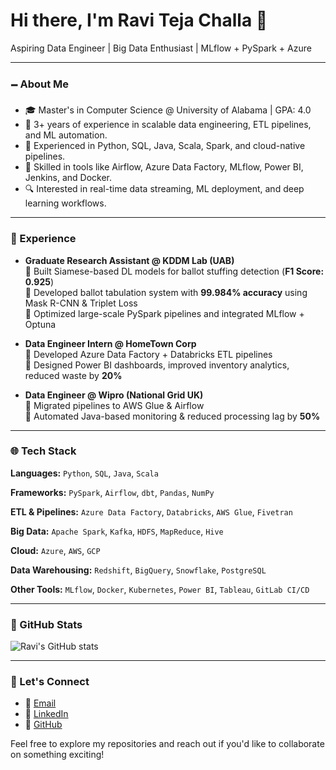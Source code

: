 # Hi there, I'm Ravi Teja Challa 👋

Aspiring Data Engineer | Big Data Enthusiast | MLflow + PySpark + Azure

---

### 🗕️ About Me

- 🎓 Master's in Computer Science @ University of Alabama | GPA: 4.0
- 💼 3+ years of experience in scalable data engineering, ETL pipelines, and ML automation.
- 🔬 Experienced in Python, SQL, Java, Scala, Spark, and cloud-native pipelines.
- 🔧 Skilled in tools like Airflow, Azure Data Factory, MLflow, Power BI, Jenkins, and Docker.
- 🔍 Interested in real-time data streaming, ML deployment, and deep learning workflows.

---

### 💼 Experience

- **Graduate Research Assistant @ KDDM Lab (UAB)**  
  🔹 Built Siamese-based DL models for ballot stuffing detection (**F1 Score: 0.925**)  
  🔹 Developed ballot tabulation system with **99.984% accuracy** using Mask R-CNN & Triplet Loss  
  🔹 Optimized large-scale PySpark pipelines and integrated MLflow + Optuna

- **Data Engineer Intern @ HomeTown Corp**  
  🔹 Developed Azure Data Factory + Databricks ETL pipelines  
  🔹 Designed Power BI dashboards, improved inventory analytics, reduced waste by **20%**

- **Data Engineer @ Wipro (National Grid UK)**  
  🔹 Migrated pipelines to AWS Glue & Airflow  
  🔹 Automated Java-based monitoring & reduced processing lag by **50%**

---

### 🌐 Tech Stack

**Languages:** `Python`, `SQL`, `Java`, `Scala`

**Frameworks:** `PySpark`, `Airflow`, `dbt`, `Pandas`, `NumPy`

**ETL & Pipelines:** `Azure Data Factory`, `Databricks`, `AWS Glue`, `Fivetran`

**Big Data:** `Apache Spark`, `Kafka`, `HDFS`, `MapReduce`, `Hive`

**Cloud:** `Azure`, `AWS`, `GCP`

**Data Warehousing:** `Redshift`, `BigQuery`, `Snowflake`, `PostgreSQL`

**Other Tools:** `MLflow`, `Docker`, `Kubernetes`, `Power BI`, `Tableau`, `GitLab CI/CD`

---

### 🌟 GitHub Stats

<!-- GitHub Stats Widget -->
![Ravi's GitHub stats](https://github-readme-stats.vercel.app/api?username=Raviteja000-maker&show_icons=true&theme=radical)

---

### 👥 Let's Connect

- 📧 [Email](mailto:challaraviteja000@gmail.com)
- 👤 [LinkedIn](https://linkedin.com/in/ravitejachalla)
- 👾 [GitHub](https://github.com/Raviteja000-maker)

Feel free to explore my repositories and reach out if you'd like to collaborate on something exciting!
